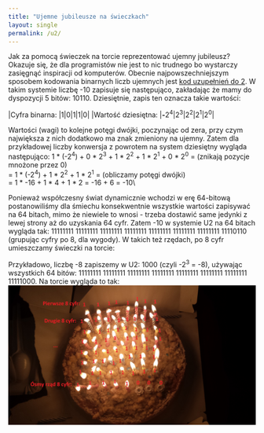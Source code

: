 ```yaml
---
title: "Ujemne jubileusze na świeczkach"
layout: single
permalink: /u2/
---
```


Jak za pomocą świeczek na torcie reprezentować ujemny jubileusz? Okazuje się, że dla programistów nie jest to nic trudnego bo wystarczy zasięgnąć inspiracji od komputerów. Obecnie najpowszechniejszym sposobem kodowania binarnych liczb ujemnych jest [kod uzupełnień do 2](https://pl.wikipedia.org/wiki/Kod_uzupe%C5%82nie%C5%84_do_dw%C3%B3ch). W takim systemie liczbę -10 zapisuje się następująco, zakładając że mamy do dyspozycji 5 bitów: 10110. Dziesiętnie, zapis ten oznacza takie wartości:

|Cyfra binarna:            |1|0|1|1|0|
|Wartość dziesiętna:       |<strong>-</strong>2<sup>4</sup>|2<sup>3</sup>|2<sup>2</sup>|2<sup>1</sup>|2<sup>0</sup>|

Wartości (wagi) to kolejne potęgi dwójki, poczynając od zera, przy czym największa z nich dodatkowo ma znak zmieniony na ujemny. Zatem dla przykładowej liczby konwersja z powrotem na system dziesiętny wygląda następująco:
1 * (-2<sup>4</sup>) + 0 * 2<sup>3</sup> + 1 * 2<sup>2</sup> + 1 * 2<sup>1</sup> + 0 * 2<sup>0</sup> = (znikają pozycje mnożone przez 0)\
= 1 * (-2<sup>4</sup>) + 1 * 2<sup>2</sup> + 1 * 2<sup>1</sup> = (obliczamy potęgi dwójki)\
= 1 * -16 + 1 * 4 + 1 * 2 = -16 + 6 = -10\

Ponieważ współczesny świat dynamicznie wchodzi w erę 64-bitową postanowiliśmy dla śmiechu konsekwentnie wszystkie wartości zapisywać na 64 bitach, mimo że niewiele to wnosi - trzeba dostawić same jedynki z lewej strony aż do uzyskania 64 cyfr. Zatem -10 w systemie U2 na 64 bitach wygląda tak: 11111111 11111111 11111111 11111111 11111111 11111111 11111111 11110110 (grupując cyfry po 8, dla wygody). W takich też rzędach, po 8 cyfr umieszczamy świeczki na torcie:

Przykładowo, liczbę -8 zapiszemy w U2: 1000 (czyli -2<sup>3</sup> = -8), używając wszystkich 64 bitów: 11111111 11111111 11111111 11111111 11111111 11111111 11111111 11111000. Na torcie wygląda to tak: ![Tort ze świeczkami dla -8mio latka](/assets/-8_example.jpg)
